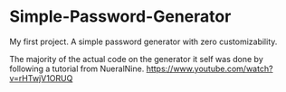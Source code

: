 # Simple-Password-Generator
My first project. A simple password generator with zero customizability.

The majority of the actual code on the generator it self was done by following a tutorial from NueralNine. https://www.youtube.com/watch?v=rHTwjV1ORUQ
